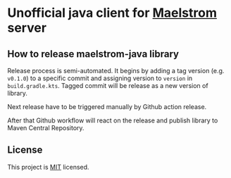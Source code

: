 # Unofficial java client for [Maelstrom] server

[Maelstrom]: https://github.com/jepsen-io/maelstrom

## How to release maelstrom-java library

Release process is semi-automated. It begins by adding a tag version (e.g. `v0.1.0`) to a specific commit and assigning
version to `version` in `build.gradle.kts`. Tagged commit will be release as a new version of library.

Next release have to be triggered manually by Github action release.

After that Github workflow will react on the release and publish library to Maven Central Repository.

## License
This project is [MIT] licensed.

[MIT]: LICENSE
